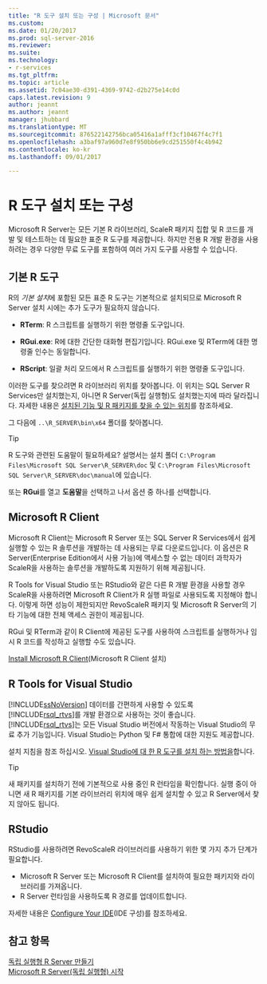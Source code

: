 ```yaml
---
title: "R 도구 설치 또는 구성 | Microsoft 문서"
ms.custom: 
ms.date: 01/20/2017
ms.prod: sql-server-2016
ms.reviewer: 
ms.suite: 
ms.technology:
- r-services
ms.tgt_pltfrm: 
ms.topic: article
ms.assetid: 7c04ae30-d391-4369-9742-d2b275e14c0d
caps.latest.revision: 9
author: jeannt
ms.author: jeannt
manager: jhubbard
ms.translationtype: MT
ms.sourcegitcommit: 876522142756bca05416a1afff3cf10467f4c7f1
ms.openlocfilehash: a3baf97a960d7e8f950bb6e9cd251550f4c4b942
ms.contentlocale: ko-kr
ms.lasthandoff: 09/01/2017

---
```

# <a name="setup-or-configure-r-tools"></a>R 도구 설치 또는 구성
  Microsoft R Server는 모든 기본 R 라이브러리, ScaleR 패키지 집합 및 R 코드를 개발 및 테스트하는 데 필요한 표준 R 도구를 제공합니다. 하지만 전용 R 개발 환경을 사용하려는 경우 다양한 무료 도구를 포함하여 여러 가지 도구를 사용할 수 있습니다.  
  
## <a name="basic-r-tools"></a>기본 R 도구  
 R의 *기본 설치*에 포함된 모든 표준 R 도구는 기본적으로 설치되므로 Microsoft R Server 설치 시에는 추가 도구가 필요하지 않습니다.

-   **RTerm**: R 스크립트를 실행하기 위한 명령줄 도구입니다. 
  
-   **RGui.exe**: R에 대한 간단한 대화형 편집기입니다. RGui.exe 및 RTerm에 대한 명령줄 인수는 동일합니다. 
  
-   **RScript**: 일괄 처리 모드에서 R 스크립트를 실행하기 위한 명령줄 도구입니다.  

이러한 도구를 찾으려면 R 라이브러리 위치를 찾아봅니다. 이 위치는 SQL Server R Services만 설치했는지, 아니면 R Server(독립 실행형)도 설치했는지에 따라 달라집니다. 자세한 내용은 [설치된 기능 및 R 패키지를 찾을 수 있는 위치](https://msdn.microsoft.com/library/mt695941(sql.130).aspx#Anchor_1)를 참조하세요.

그 다음에 `..\R_SERVER\bin\x64` 폴더를 찾아봅니다.  

> [!TIP]  
>  R 도구와 관련된 도움말이 필요하세요? 설명서는 설치 폴더 `C:\Program Files\Microsoft SQL Server\R_SERVER\doc` 및 `C:\Program Files\Microsoft SQL Server\R_SERVER\doc\manual`에 있습니다.  
>   
>  또는 **RGui**를 열고 **도움말**을 선택하고 나서 옵션 중 하나를 선택합니다.  

## <a name="microsoft-r-client"></a>Microsoft R Client

Microsoft R Client는 Microsoft R Server 또는 SQL Server R Services에서 쉽게 실행할 수 있는 R 솔루션을 개발하는 데 사용되는 무료 다운로드입니다. 이 옵션은 R Server(Enterprise Edition에서 사용 가능)에 액세스할 수 없는 데이터 과학자가 ScaleR을 사용하는 솔루션을 개발하도록 지원하기 위해 제공됩니다. 

R Tools for Visual Studio 또는 RStudio와 같은 다른 R 개발 환경을 사용할 경우 ScaleR을 사용하려면 Microsoft R Client가 R 실행 파일로 사용되도록 지정해야 합니다. 이렇게 하면 성능이 제한되지만 RevoScaleR 패키지 및 Microsoft R Server의 기타 기능에 대한 전체 액세스 권한이 제공됩니다.

RGui 및 RTerm과 같이 R Client에 제공된 도구를 사용하여 스크립트를 실행하거나 임시 R 코드를 작성하고 실행할 수도 있습니다.

[Install Microsoft R Client](https://msdn.microsoft.com/microsoft-r/r-client-install)(Microsoft R Client 설치)
  
##  <a name="bkmk_RTools"></a> R Tools for Visual Studio  

 [!INCLUDE[ssNoVersion](../../includes/ssnoversion-md.md)] 데이터를 간편하게 사용할 수 있도록 [!INCLUDE[rsql_rtvs](../../includes/rsql-rtvs-md.md)]를 개발 환경으로 사용하는 것이 좋습니다. [!INCLUDE[rsql_rtvs](../../includes/rsql-rtvs-md.md)]는 모든 Visual Studio 버전에서 작동하는 Visual Studio의 무료 추가 기능입니다. Visual Studio는 Python 및 F# 통합에 대한 지원도 제공합니다.  

 설치 지침을 참조 하십시오. [Visual Studio에 대 한 R 도구를 설치 하는 방법을](https://docs.microsoft.com/visualstudio/rtvs/installation)합니다.

> [!TIP]
> 새 패키지를 설치하기 전에 기본적으로 사용 중인 R 런타임을 확인합니다. 실행 중이 아니면 새 R 패키지를 기본 라이브러리 위치에 매우 쉽게 설치할 수 있고 R Server에서 찾지 않아도 됩니다.


## <a name="rstudio"></a>RStudio

RStudio를 사용하려면 RevoScaleR 라이브러리를 사용하기 위한 몇 가지 추가 단계가 필요합니다.
- Microsoft R Server 또는 Microsoft R Client를 설치하여 필요한 패키지와 라이브러리를 가져옵니다.
- R Server 런타임을 사용하도록 R 경로를 업데이트합니다.

자세한 내용은 [Configure Your IDE](https://msdn.microsoft.com/microsoft-r/r-client-get-started#step-2-configure-your-ide)(IDE 구성)를 참조하세요.


## <a name="see-also"></a>참고 항목  
 [독립 실행형 R Server 만들기](../../advanced-analytics/r-services/create-a-standalone-r-server.md)   
 [Microsoft R Server&#40;독립 실행형&#41; 시작](../../advanced-analytics/r-services/getting-started-with-microsoft-r-server-standalone.md)  
  
  


